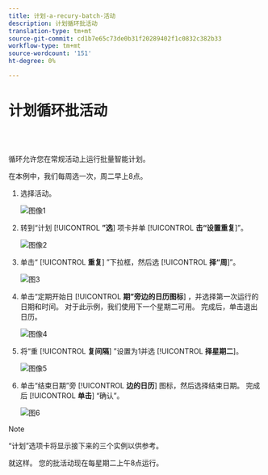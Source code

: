 ```yaml
---
title: 计划-a-recury-batch-活动
description: 计划循环批活动
translation-type: tm+mt
source-git-commit: cd1b7e65c73de0b31f20289402f1c0832c382b33
workflow-type: tm+mt
source-wordcount: '151'
ht-degree: 0%

---
```



# 计划循环批活动

<br> 

循环允许您在常规活动上运行批量智能计划。

在本例中，我们每周选一次，周二早上8点。

1. 选择活动。

   ![图像1](/help/sky/assets/smart-campaigns/schedule-a-recurring-batch-campaign/schedule-a-recurring-batch-campaign-1.png)

1. 转到“计划 [!UICONTROL **”选**] 项卡并单 [!UICONTROL **击“设置重复**]”。

   ![图像2](/help/sky/assets/smart-campaigns/schedule-a-recurring-batch-campaign/schedule-a-recurring-batch-campaign-2.png)

1. 单击“ [!UICONTROL **重复**] ”下拉框，然后选 [!UICONTROL **择“周**]”。

   ![图3](/help/sky/assets/smart-campaigns/schedule-a-recurring-batch-campaign/schedule-a-recurring-batch-campaign-3.png)

1. 单击“定期开始日 [!UICONTROL **期”旁边的日历图标**] ，并选择第一次运行的日期和时间。 对于此示例，我们使用下一个星期二可用。 完成后，单击退出日历。

   ![图像4](/help/sky/assets/smart-campaigns/schedule-a-recurring-batch-campaign/schedule-a-recurring-batch-campaign-4.png)

1. 将“重 [!UICONTROL **复间隔**] ”设置为1并选 [!UICONTROL **择星期二**]。

   ![图像5](/help/sky/assets/smart-campaigns/schedule-a-recurring-batch-campaign/schedule-a-recurring-batch-campaign-5.png)

1. 单击“结束日期”旁 [!UICONTROL **边的日历**] 图标，然后选择结束日期。 完成后 [!UICONTROL **单击**] “确认”。

   ![图6](/help/sky/assets/smart-campaigns/schedule-a-recurring-batch-campaign/schedule-a-recurring-batch-campaign-6.png)

>[!NOTE]
>
>“计划”选项卡将显示接下来的三个实例以供参考。

就这样。 您的批活动现在每星期二上午8点运行。
